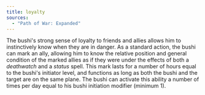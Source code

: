 ```yaml
---
title: loyalty
sources:
  - "Path of War: Expanded"
---
```


The bushi's strong sense of loyalty to friends and allies allows him to instinctively know when they are in danger. As a standard action, the bushi can mark an ally, allowing him to know the relative position and general condition of the marked allies as if they were under the effects of both a *deathwatch* and a *status* spell. This mark lasts for a number of hours equal to the bushi's initiator level, and functions as long as both the bushi and the target are on the same plane. The bushi can activate this ability a number of times per day equal to his bushi initiation modifier (minimum 1).
